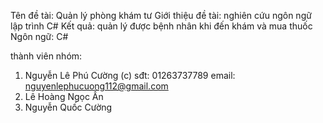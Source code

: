 Tên đề tài: Quản lý phòng khám tư 
Giới thiệu đề tài: nghiên cứu ngôn ngữ lập trình C# 
Kết quả: quản lý được bệnh nhân khi đến khám và mua thuốc
Ngôn ngữ: C#

thành viên nhóm:
1. Nguyễn Lê Phú Cường (c) sđt: 01263737789 email: nguyenlephucuong112@gmail.com
2. Lê Hoàng Ngọc Ấn 
3. Nguyễn Quốc Cường
